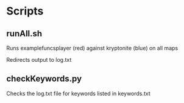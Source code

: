 # Scripts
## runAll.sh
Runs examplefuncsplayer (red) against kryptonite (blue) on all maps

Redirects output to log.txt

## checkKeywords.py
Checks the log.txt file for keywords listed in keywords.txt
